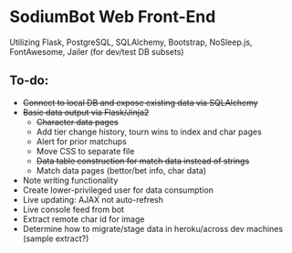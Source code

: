 # SodiumBot Web Front-End
Utilizing Flask, PostgreSQL, SQLAlchemy, Bootstrap, NoSleep.js, FontAwesome, Jailer (for dev/test DB subsets)

## To-do:
* ~~Connect to local DB and expose existing data via SQLAlchemy~~
* ~~Basic data output via Flask/Jinja2~~
	* ~~Character data pages~~
	* Add tier change history, tourn wins to index and char pages
	* Alert for prior matchups
	* Move CSS to separate file
	* ~~Data table construction for match data instead of strings~~
	* Match data pages (bettor/bet info, char data)
* Note writing functionality
* Create lower-privileged user for data consumption
* Live updating: AJAX not auto-refresh
* Live console feed from bot
* Extract remote char id for image
* Determine how to migrate/stage data in heroku/across dev machines (sample extract?)